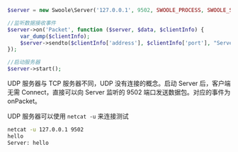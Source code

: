 ```php
$server = new Swoole\Server('127.0.0.1', 9502, SWOOLE_PROCESS, SWOOLE_SOCK_UDP);

//监听数据接收事件
$server->on('Packet', function ($server, $data, $clientInfo) {
    var_dump($clientInfo);
    $server->sendto($clientInfo['address'], $clientInfo['port'], "Server：{$data}");
});

//启动服务器
$server->start();
```

UDP 服务器与 TCP 服务器不同，UDP 没有连接的概念。启动 Server 后，客户端无需 Connect，直接可以向 Server 监听的 9502 端口发送数据包。对应的事件为 onPacket。

UDP 服务器可以使用 `netcat -u` 来连接测试

```bash
netcat -u 127.0.0.1 9502
hello
Server: hello
```